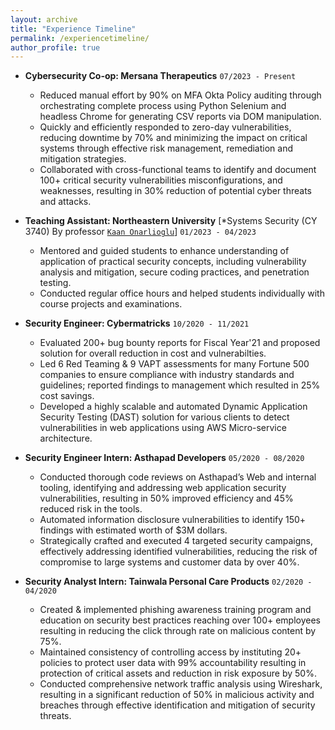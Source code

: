 ```yaml
---
layout: archive
title: "Experience Timeline"
permalink: /experiencetimeline/
author_profile: true
---
```


- **Cybersecurity Co-op: Mersana Therapeutics**     `07/2023 - Present`
    - Reduced manual effort by 90% on MFA Okta Policy auditing through orchestrating complete process using Python Selenium and headless Chrome for generating CSV reports via DOM manipulation.
    - Quickly and efficiently responded to zero-day vulnerabilities, reducing downtime by 70% and minimizing the impact on critical systems through effective risk management, remediation and mitigation strategies.
    - Collaborated with cross-functional teams to identify and document 100+ critical security vulnerabilities misconfigurations, and weaknesses, resulting in 30% reduction of potential cyber threats and attacks.

- **Teaching Assistant: Northeastern University** [*Systems Security (CY 3740) By professor <code><a href="https://www.onarlioglu.com/">Kaan Onarlioglu</a></code>]     `01/2023 - 04/2023`   
    - Mentored and guided students to enhance understanding of application of practical security concepts, including vulnerability analysis and mitigation, secure coding practices, and penetration testing.
    - Conducted regular office hours and helped students individually with course projects and examinations.

- **Security Engineer: Cybermatricks**      `10/2020 - 11/2021`
    - Evaluated 200+ bug bounty reports for Fiscal Year'21 and proposed solution for overall reduction in cost and vulnerabilties.
    - Led 6 Red Teaming & 9 VAPT assessments for many Fortune 500 companies to ensure compliance with industry standards and guidelines; reported findings to management which resulted in 25% cost savings.
    - Developed a highly scalable and automated Dynamic Application Security Testing (DAST) solution for various clients to detect vulnerabilities in web applications using AWS Micro-service architecture.

- **Security Engineer Intern: Asthapad Developers**     `05/2020 - 08/2020`
    - Conducted thorough code reviews on Asthapad’s Web and internal tooling, identifying and addressing web application security vulnerabilities, resulting in 50% improved efficiency and 45% reduced risk in the tools.
    - Automated information disclosure vulnerabilities to identify 150+ findings with estimated worth of $3M dollars.
    - Strategically crafted and executed 4 targeted security campaigns, effectively addressing identified vulnerabilities, reducing the risk of compromise to large systems and customer data by over 40%.

- **Security Analyst Intern: Tainwala Personal Care Products**      `02/2020 - 04/2020`
    - Created & implemented phishing awareness training program and education on security best practices reaching over 100+ employees resulting in reducing the click through rate on malicious content by 75%.
    - Maintained consistency of controlling access by instituting 20+ policies to protect user data with 99% accountability resulting in protection of critical assets and reduction in risk exposure by 50%.
    - Conducted comprehensive network traffic analysis using Wireshark, resulting in a significant reduction of 50% in malicious activity and breaches through effective identification and mitigation of security threats.
